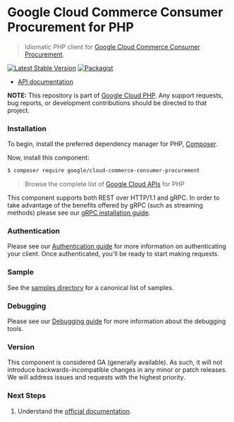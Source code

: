 # Google Cloud Commerce Consumer Procurement for PHP

> Idiomatic PHP client for [Google Cloud Commerce Consumer Procurement](https://cloud.google.com/marketplace).

[![Latest Stable Version](https://poser.pugx.org/google/cloud-commerce-consumer-procurement/v/stable)](https://packagist.org/packages/google/cloud-commerce-consumer-procurement) [![Packagist](https://img.shields.io/packagist/dm/google/cloud-commerce-consumer-procurement.svg)](https://packagist.org/packages/google/cloud-commerce-consumer-procurement)

* [API documentation](https://cloud.google.com/php/docs/reference/cloud-commerce-consumer-procurement/latest)

**NOTE:** This repository is part of [Google Cloud PHP](https://github.com/googleapis/google-cloud-php). Any
support requests, bug reports, or development contributions should be directed to
that project.

### Installation

To begin, install the preferred dependency manager for PHP, [Composer](https://getcomposer.org/).

Now, install this component:

```sh
$ composer require google/cloud-commerce-consumer-procurement
```

> Browse the complete list of [Google Cloud APIs](https://cloud.google.com/php/docs/reference)
> for PHP

This component supports both REST over HTTP/1.1 and gRPC. In order to take advantage of the benefits
offered by gRPC (such as streaming methods) please see our
[gRPC installation guide](https://cloud.google.com/php/grpc).

### Authentication

Please see our [Authentication guide](https://github.com/googleapis/google-cloud-php/blob/main/AUTHENTICATION.md) for more information
on authenticating your client. Once authenticated, you'll be ready to start making requests.

### Sample

See the [samples directory](https://github.com/googleapis/google-cloud-php-commerce-consumer-procurement/tree/main/samples) for a canonical list of samples.

### Debugging

Please see our [Debugging guide](https://github.com/googleapis/google-cloud-php/blob/main/DEBUG.md)
for more information about the debugging tools.

### Version

This component is considered GA (generally available). As such, it will not introduce backwards-incompatible changes in
any minor or patch releases. We will address issues and requests with the highest priority.

### Next Steps

1. Understand the [official documentation](https://cloud.google.com/marketplace/docs/).
